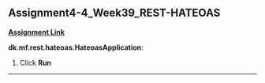 ## Assignment4-4_Week39_REST-HATEOAS
**[Assignment Link](https://datsoftlyngby.github.io/soft2020fall/resources/2c766782-REST-Exercises.pdf)**  

**dk.mf.rest.hateoas.HateoasApplication**:  
1. Click **Run**
***